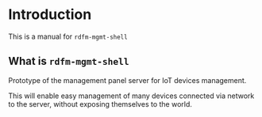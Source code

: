# Introduction

This is a manual for `rdfm-mgmt-shell`

## What is `rdfm-mgmt-shell`

Prototype of the management panel server for IoT devices management.

This will enable easy management of many devices connected via network to the server,
without exposing themselves to the world.
